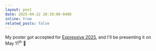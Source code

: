 ```yaml
---
layout: post
date: 2025-04-22 10:10:00-0400
inline: true
related_posts: false
---
```


My poster got accepted for <a href="https://expressive.graphics/2025/">Expressive 2025</a>, and I'll be presenting it on May 11<sup>th</sup> 🎈
